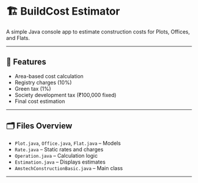# 🏗️ BuildCost Estimator

A simple Java console app to estimate construction costs for Plots, Offices, and Flats.

---

## 🔧 Features

- Area-based cost calculation
- Registry charges (10%)
- Green tax (1%)
- Society development tax (₹100,000 fixed)
- Final cost estimation

---

## 🗂️ Files Overview

- `Plot.java`, `Office.java`, `Flat.java` – Models
- `Rate.java` – Static rates and charges
- `Operation.java` – Calculation logic
- `Estimation.java` – Displays estimates
- `AmstechConstructionBasic.java` – Main class

---



